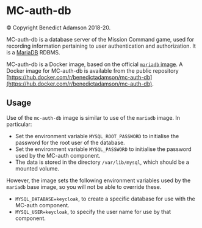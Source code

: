 # MC-auth-db
© Copyright Benedict Adamson 2018-20.

MC-auth-db is a database server of the Mission Command game, used for recording information pertaining to user authentication and authorization. It is a [MariaDB](https://mariadb.org/) RDBMS.

MC-auth-db is a Docker image, based on the official [`mariadb` image](https://hub.docker.com/_/mariadb).
A Docker image for MC-auth-db is available from the  public repository
[https://hub.docker.com/r/benedictadamson/mc-auth-db](https://hub.docker.com/r/benedictadamson/mc-auth-db).

## Usage
Use of the `mc-auth-db` image is similar to use of the `mariadb` image. In particular:
* Set the environment variable `MYSQL_ROOT_PASSWORD` to initialise the password for the root user of the database.
* Set the environment variable `MYSQL_PASSWORD` to initialise the password used by the MC-auth component.
* The data is stored in the directory `/var/lib/mysql`, which should be a mounted volume.

However, the image sets the following environment variables used by the `mariadb` base image, so you will not be able to override these.
* `MYSQL_DATABASE=keycloak`, to create a specific database for use with the MC-auth component.
* `MYSQL_USER=keycloak`, to specify the user name for use by that component.